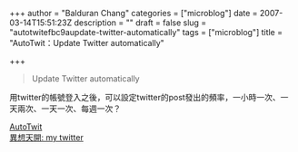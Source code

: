 +++
author = "Balduran Chang"
categories = ["microblog"]
date = 2007-03-14T15:51:23Z
description = ""
draft = false
slug = "autotwitefbc9aupdate-twitter-automatically"
tags = ["microblog"]
title = "AutoTwit：Update Twitter automatically"

+++


> Update Twitter automatically

用twitter的帳號登入之後，可以設定twitter的post發出的頻率，一小時一次、一天兩次、一天一次、每週一次？

[AutoTwit](http://www.autotwit.com/ "AutoTwit: Automatically Pointless. Update Twitter Automatically.")  
[異想天開: my twitter](http://www.oui-blog.com/balduran/archives/2007/01/my_twitter.html "異想天開: my twitter")

